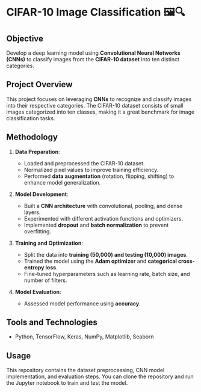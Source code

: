 # CIFAR-10 Image Classification 🖼️🔍

## Objective  
Develop a deep learning model using **Convolutional Neural Networks (CNNs)** to classify images from the **CIFAR-10 dataset** into ten distinct categories.

## Project Overview  
This project focuses on leveraging **CNNs** to recognize and classify images into their respective categories. The CIFAR-10 dataset consists of small images categorized into ten classes, making it a great benchmark for image classification tasks.

## Methodology  

1. **Data Preparation**:  
   - Loaded and preprocessed the CIFAR-10 dataset.  
   - Normalized pixel values to improve training efficiency.  
   - Performed **data augmentation** (rotation, flipping, shifting) to enhance model generalization.  

2. **Model Development**:  
   - Built a **CNN architecture** with convolutional, pooling, and dense layers.  
   - Experimented with different activation functions and optimizers.  
   - Implemented **dropout** and **batch normalization** to prevent overfitting.  

3. **Training and Optimization**:  
   - Split the data into **training (50,000) and testing (10,000) images**.  
   - Trained the model using the **Adam optimizer** and **categorical cross-entropy loss**.  
   - Fine-tuned hyperparameters such as learning rate, batch size, and number of filters.  

4. **Model Evaluation**:  
   - Assessed model performance using **accuracy**.  


## Tools and Technologies  
- Python, TensorFlow, Keras, NumPy, Matplotlib, Seaborn  

## Usage  
This repository contains the dataset preprocessing, CNN model implementation, and evaluation steps. You can clone the repository and run the Jupyter notebook to train and test the model.
